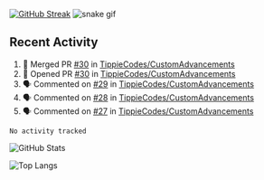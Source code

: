


[![GitHub Streak](https://github-readme-streak-stats.herokuapp.com/?user=TippieCodes)](https://git.io/streak-stats)
![snake gif](https://github.com/rowan-vr/rowan-vr/blob/output/github-contribution-grid-snake.gif)

## Recent Activity
<!--START_SECTION:activity-->
1. 🎉 Merged PR [#30](https://github.com/TippieCodes/CustomAdvancements/pull/30) in [TippieCodes/CustomAdvancements](https://github.com/TippieCodes/CustomAdvancements)
2. 💪 Opened PR [#30](https://github.com/TippieCodes/CustomAdvancements/pull/30) in [TippieCodes/CustomAdvancements](https://github.com/TippieCodes/CustomAdvancements)
3. 🗣 Commented on [#29](https://github.com/TippieCodes/CustomAdvancements/issues/29) in [TippieCodes/CustomAdvancements](https://github.com/TippieCodes/CustomAdvancements)
4. 🗣 Commented on [#28](https://github.com/TippieCodes/CustomAdvancements/issues/28) in [TippieCodes/CustomAdvancements](https://github.com/TippieCodes/CustomAdvancements)
5. 🗣 Commented on [#27](https://github.com/TippieCodes/CustomAdvancements/issues/27) in [TippieCodes/CustomAdvancements](https://github.com/TippieCodes/CustomAdvancements)
<!--END_SECTION:activity-->

<!--START_SECTION:waka-->
```text
No activity tracked
```

<!--END_SECTION:waka-->

![GitHub Stats](https://github-readme-stats.vercel.app/api?username=TippieCodes&show_icons=true&theme=radical&count_private=true)

![Top Langs](https://github-readme-stats.vercel.app/api/top-langs/?username=TippieCodes&theme=radical)
